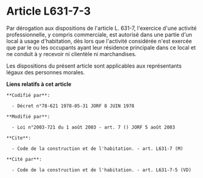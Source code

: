 # Article L631-7-3

Par dérogation aux dispositions de l'article L. 631-7, l'exercice d'une activité professionnelle, y compris commerciale, est
autorisé dans une partie d'un local à usage d'habitation, dès lors que l'activité considérée n'est exercée que par le ou les
occupants ayant leur résidence principale dans ce local et ne conduit à y recevoir ni clientèle ni marchandises.

Les dispositions du présent article sont applicables aux représentants légaux des personnes morales.

**Liens relatifs à cet article**

	**Codifié par**:

	  - Décret n°78-621 1978-05-31 JORF 8 JUIN 1978

	**Modifié par**:

	  - Loi n°2003-721 du 1 août 2003 - art. 7 () JORF 5 août 2003

	**Cite**:

	  - Code de la construction et de l'habitation. - art. L631-7 (M)

	**Cité par**:

	  - Code de la construction et de l'habitation. - art. L631-7-5 (VD)
